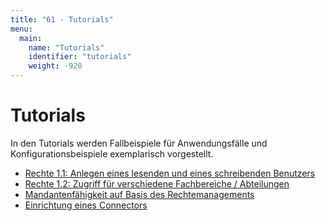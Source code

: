 ```yaml
---
title: "61 - Tutorials"
menu:
  main:
    name: "Tutorials"
    identifier: "tutorials"
    weight: -920
---
```

# Tutorials

In den Tutorials werden Fallbeispiele für Anwendungsfälle und Konfigurationsbeispiele exemplarisch vorgestellt.

* [Rechte 1.1: Anlegen eines lesenden und eines schreibenden Benutzers](rechte1_1) 
* [Rechte 1.2: Zugriff für verschiedene Fachbereiche / Abteilungen](rechte1_2) 
* [Mandantenfähigkeit auf Basis des Rechtemanagements](mandanten) 
* [Einrichtung eines Connectors](connector)


